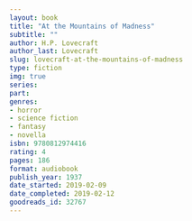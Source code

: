 ```yaml
---
layout: book
title: "At the Mountains of Madness"
subtitle: ""
author: H.P. Lovecraft
author_last: Lovecraft
slug: lovecraft-at-the-mountains-of-madness
type: fiction
img: true
series: 
part: 
genres:
- horror
- science fiction
- fantasy
- novella
isbn: 9780812974416
rating: 4
pages: 186
format: audiobook
publish_year: 1937
date_started: 2019-02-09
date_completed: 2019-02-12
goodreads_id: 32767
---
```

